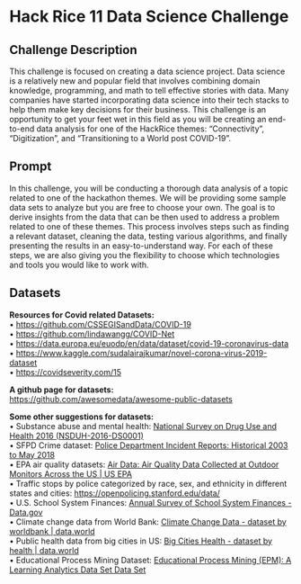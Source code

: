 # Hack Rice 11 Data Science Challenge

## Challenge Description
This challenge is focused on creating a data science project. Data science is a relatively new and popular field that involves combining domain knowledge, programming, and math to tell effective stories with data. Many companies have started incorporating data science into their tech stacks to help them make key decisions for their business. This challenge is an opportunity to get your feet wet in this field as you will be creating an end-to-end data analysis for one of the HackRice themes: “Connectivity”, “Digitization”, and “Transitioning to a World post COVID-19”.

## Prompt
In this challenge, you will be conducting a thorough data analysis of a topic related to one of the hackathon themes. We will be providing some sample data sets to analyze but you are free to choose your own. The goal is to derive insights from the data that can be then used to address a problem related to one of these themes. This process involves steps such as finding a relevant dataset, cleaning the data, testing various algorithms, and finally presenting the results in an easy-to-understand way. For each of these steps, we are also giving you the flexibility to choose which technologies and tools you would like to work with.

## Datasets
**Resources for Covid related Datasets:**\
• https://github.com/CSSEGISandData/COVID-19 \
• https://github.com/lindawangg/COVID-Net \
• https://data.europa.eu/euodp/en/data/dataset/covid-19-coronavirus-data \
• https://www.kaggle.com/sudalairajkumar/novel-corona-virus-2019-dataset \
• https://covidseverity.com/15

**A github page for datasets:**\
https://github.com/awesomedata/awesome-public-datasets

**Some other suggestions for datasets:**\
• Substance abuse and mental health: [National Survey on Drug Use and Health 2016 (NSDUH-2016-DS0001)](https://www.datafiles.samhsa.gov/dataset/national-survey-drug-use-and-health-2016-nsduh-2016-ds0001)\
• SFPD Crime dataset: [Police Department Incident Reports: Historical 2003 to May 2018](https://data.sfgov.org/Public-Safety/Police-Department-Incident-Reports-Historical-2003/tmnf-yvry)\
• EPA air quality datasets: [Air Data: Air Quality Data Collected at Outdoor Monitors Across the US | US EPA](https://www.epa.gov/outdoor-air-quality-data)\
• Traffic stops by police categorized by race, sex, and ethnicity in different states and cities: https://openpolicing.stanford.edu/data/ \
• U.S. School System Finances: [Annual Survey of School System Finances - Data.gov](https://www.google.com/url?q=https://catalog.data.gov/dataset/annual-survey-of-school-system-finances&sa=D&source=editors&ust=1630284158946000&usg=AOvVaw3w3T9D0VWccURRkhGIBriv)\
• Climate change data from World Bank: [Climate Change Data - dataset by worldbank | data.world](https://data.world/worldbank/climate-change-data)\
• Public health data from big cities in US: [Big Cities Health - dataset by health | data.world](https://data.world/health/big-cities-health)\
• Educational Process Mining Dataset: [Educational Process Mining (EPM): A Learning Analytics Data Set Data Set](https://academictorrents.com/details/e24e083cc337695bb84a2b68707695579c0ab4d8)
